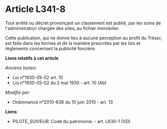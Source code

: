# Article L341-8

Tout arrêté ou décret prononçant un classement est publié, par les soins de l'administration chargée des sites,           au
fichier immobilier. 

Cette publication, qui ne donne lieu à aucune perception au profit du Trésor, est faite dans les formes et de la manière
prescrites par les lois et règlements concernant la publicité foncière.

**Liens relatifs à cet article**

_Anciens textes_:

  - Loi n°1930-05-02 art. 10
  - Loi n°1930-05-02 du 2 mai 1930 - art. 10 (Ab)

_Modifié par_:

  - Ordonnance n°2010-638 du 10 juin 2010 - art. 13

**Liens**:

  - PILOTE_SUIVEUR: Code du patrimoine. - art. L630-1 (VD)
